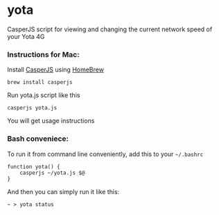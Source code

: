 yota
====

CasperJS script for viewing and changing the current network speed of your Yota 4G

### Instructions for Mac:

Install [CasperJS](http://casperjs.org/) using [HomeBrew](http://mxcl.github.com/homebrew/)

    brew install casperjs

Run yota.js script like this
    
    casperjs yota.js

You will get usage instructions

### Bash conveniece:

To run it from command line conveniently, add this to your `~/.bashrc`

    function yota() { 
        casperjs ~/yota.js $@ 
    }

And then you can simply run it like this:

    ~ > yota status

